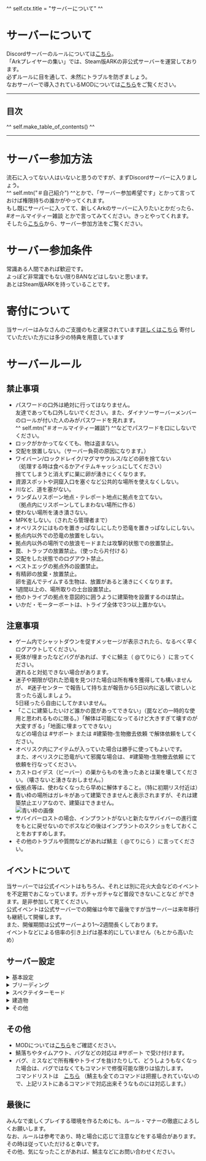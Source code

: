 ^^ self.ctx.title = "サーバーについて" ^^

# サーバーについて
Discordサーバーのルールについては[こちら](/rule/index.html)。  
「Arkプレイヤーの集い」では、Steam版ARKの非公式サーバーを運営しております。  
必ずルールに目を通して、未然にトラブルを防ぎましょう。  
なおサーバーで導入されているMODについては[こちら](/rule/mods.html)をご覧ください。

---
## 目次
^^ self.make_table_of_contents() ^^

---

# サーバー参加方法
流石に入ってない人はいないと思うのですが、まずDiscordサーバーに入りましょう。  
^^ self.mtn("＃自己紹介") ^^とかで、「サーバー参加希望です」とかって言っておけば権限持ちの誰かがやってくれます。  
もし既にサーバーに入ってて、新しくArkのサーバーに入りたいとかだったら、 #オールマイティー雑談 とかで言ってみてください。きっとやってくれます。  
そしたら[こちら](/rule/dedicated_pc_join.html)から、サーバー参加方法をご覧ください。

# サーバー参加条件
常識ある人間であれば歓迎です。  
よっぽど非常識でもない限りBANなどはしないと思います。  
あとはSteam版ARKを持っていることです。

# 寄付について
当サーバーはみなさんのご支援のもと運営されています[詳しくはこちら](/rule/dedicated_contribution.html)
寄付していただいた方には多少の特典を用意しています

# サーバールール
## 禁止事項
* パスワードの口外は絶対に行ってはなりません。  
    友達であっても口外しないでください。また、ダイナソーサーバーメンバーのロールが付いた人のみがパスワードを見れます。  
    ^^ self.mtn("＃オールマイティー雑談") ^^などでパスワードを口にしないでください。
* ロックがかかってなくても、物は盗まない。
* 交配を放置しない。（サーバー負荷の原因になります。）
* ワイバーン/ロックドレイク/マグマサウルス/などの卵を捨てない  
    （処理する時は食べるかアイテムキャッシュにしてください）  
    捨ててしまうと消えずに巣に卵が湧きにくくなります。
* 資源スポットや洞窟入口を塞ぐなど公共的な場所を使えなくしない。
* 川など、道を塞がない。
* ランダムリスポーン地点・テレポート地点に拠点を立てない。  
    （拠点内にリスポーンしてしまわない場所に作る）
* 使わない場所を湧き潰さない。
* MPKをしない。（されたら管理者まで）
* オベリスクにはものを置きっぱなしにしたり恐竜を置きっぱなしにしない。
* 拠点内以外での恐竜の放置をしない。
* 拠点内以外の場所での放浪モードまたは攻撃的状態での放置禁止。
* 罠、トラップの放置禁止。（使ったら片付ける）
* 交配をした状態でのログアウト禁止。
* ベストエッグの拠点外の設置禁止。
* 有精卵の放棄・放置禁止。  
    卵を盗んでテイムする生物は、放置があると湧きにくくなります。
* 1週間以上の、場所取りの土台設置禁止。
* 他のトライブの拠点を意図的に囲うように建築物を設置するのは禁止。
* いかだ・モーターボートは、トライブ全体で3つ以上置かない。

## 注意事項
* ゲーム内でシャットダウンを促すメッセージが表示されたら、なるべく早くログアウトしてください。
* 死体が埋まったなどバグがあれば、すぐに鯖主（ @てりにら ）に言ってください。  
    遅れると対処できない場合があります。
* 迷子や期限が切れた恐竜を見つけた場合は所有権を獲得しても構いませんが、 #迷子センター で報告して持ち主が報告から5日以内に返して欲しいと言ったら返しましょう。  
    5日経ったら自由にしてかまいません。
* 「ここに建築したいけど誰かの罠があってできない」（罠などの一時的な使用と思われるものに限る。）「解体は可能になってるけど大きすぎて壊すのが大変すぎる」「地面に埋まってできない」  
    などの場合は #サポート または #建築物-生物撤去依頼 で解体依頼をしてください。
* オベリスク内にアイテムが入っていた場合は勝手に使ってもよいです。  
    また、オベリスクに恐竜がいて邪魔な場合は、 #建築物-生物撤去依頼 にて依頼を行なってください。
* カストロイデス（ビーバー）の巣からものを漁ったあとは巣を壊してください。（壊さないと湧きなおしません。）
* 仮拠点等は、使わなくなったら早めに解体すること。（特に初期リス付近は）
* 青い枠の場所はガレキがあって建築できませんと表示されますが、それは建築禁止エリアなので、建築はできません。  
    ![青い枠の画像](/rule/images/image.png)
* サバイバーロストの場合、インプラントがないと新たなサバイバーの進行度をもとに戻せないのでボスなどの後はインプラントのスクショをしておくことをおすすめします。
* その他のトラブルや質問などがあれば鯖主（ @てりにら ）に言ってください。

## イベントについて
当サーバーでは公式イベントはもちろん、それとは別に花火大会などのイベントを不定期でおこなっています。ガチャガチャなど普段できないことなど
ができます。是非参加して見てください。  
公式イベントは公式サーバーでの開催は今年で最後ですが当サーバーは来年移行も継続して開催します。  
また、開催期間は公式サーバーより1〜2週間長くしております。  
イベントなどによる倍率の引き上げは基本的にしていません（もとから高いため）

## サーバー設定
<details>
<summary id="basic_config">基本設定</summary>

- <b>テイム数制限 400匹 </b><br>
    400匹にカウントされるのは、出ている生物・筏・カヌー・テックホバー等が該当します。<br>
    ポッドにしまうことで、カウントはされず、数を圧迫しなくなりますのでご活用ください。
- <b>OSD・ノードは一時停止中（フィヨルドのみ）</b><br>
    ロストアイランドとラグナロクの砂漠に移行します。（実装したらお知らせされます。）<br>
    また、エクスティンクションの開放に伴い、出現率の調整を行います。
- 最大レベル180（通常の1.2倍）
- テイム速度30倍
- 採取量 5倍
- 経験値量 5倍
- 死体消えるまでの時間 5時間
- 恐竜スポーン数 2倍
- 資源再生成 5倍
- 夜間経過速度 2倍
</details>

<details>
<summary id="breeding_config">ブリーディング</summary>

- 交配間隔 0.005倍
- 交配速度 1倍
- 孵化速度 150倍
- 成長速度 200倍
- 子供食糧値低下速度 0.6倍
- インプリント(刷り込み)ボーナス 1.5倍(30%)
- おねだり間隔 20倍
- 刷り込み倍率 20倍(1回の刷り込みで100%)
</details>

<details>
<summary id="spectator_config">スペクテイターモード</summary>
スペクテイターモードを使用して、景色撮影などを行うことができます。  
[こちらの動画](https://youtu.be/NM9_MJGADVA)を参考にしてください。  
ゲーム内でTABキーを押してコマンドを入力することで有効になります。  
が、スペクテイターモードを有効にすると、現在所持しているすべてのアイテムが消滅します。  
必ず金庫などに入れてからやりましょう。  

**スペクテイターモード コマンド**  

- 開始時<br>
    RequestSpectator pass2022
- StopSpectating

このモードを使用して起きた問題は自己責任となりますので、気をつけてください。
</details>

<details>
<summary id="build_config">建造物</summary>

- <u><b>自動削除定期有効化(有効化1週間前に通知します)</b></u><br>
    藁建材: 16日<br>
    木建材/アドベ建材: 32日<br>
    石建材: 48日<br>
    温室建材: 60日<br>
    金属建材: 64日<br>
    TEK建材: 80日
- 自動解体無効時は日数経過で解体可能
- 被ダメージ 無し（ダメージを受けない）
- プラットフォームへのタレット設置可能
- プラットフォームの建築上限5
- 水 電気 が来てないパイプ 電線 の2日自動撤去
- 常に回収可能（一部建材バグにより回収不可）
</details>

<details>
<summary id="other_config">その他</summary>

- 死体消えるまで5時間
- スタックサイズ2倍<br>(一部スタック不可アイテムスタック可能）
- アンチメッシュキル無効（埋まっても殺さずワープさせる）
- 病気無効
- 燃料消費量0.5
- 排卵間隔 0.1
- クレート品質 4倍
- プレイヤー重量3.5倍
- 恐竜食糧値低下速度0.3倍
- 腐敗までの時間 2倍
- ガンマ値変更可能
- ティタノサウルスなどへの餌やり不可
- 30分間操作がない場合自動ログアウト
- マインドワイプトニック制限なし
- ログアウトから３分経過後ダメージ無効化
</details>

## その他
* MODについては[こちら](/rule/mods.html)をご確認ください。  
* 鯖落ちやタイムアウト、バグなどの対応は #サポート で受け付けます。
* バグ、ミスなどで所有権やトライブを抜けたりして、どうしようもなくなった場合は、バグではなくてもコマンドで修復可能な限りは協力します。  
    コマンドリストは　[こちら](https://ark.fandom.com/ja/wiki/Console_Commands)
        （鯖主も全てのコマンドは把握しきれていないので、上記リストにあるコマンドで対応出来そうなものには対応します。）

## 最後に
みんなで楽しくプレイする環境を作るためにも、ルール・マナーの徹底によろしくお願いします。  
なお、ルールは参考であり、時と場合に応じて注意などをする場合があります。  
その時は従っていただけると幸いです。  
その他、気になったことがあれば、鯖主などにお問い合わせください。